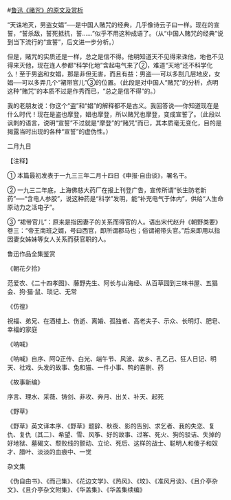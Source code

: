 #[鲁迅《赌咒》的原文及赏析](https://www.vrrw.net/wx/7893.html)

“天诛地灭，男盗女娼”──是中国人赌咒的经典，几乎像诗云子曰一样。现在的宣誓，“誓杀敌，誓死抵抗，誓……”似乎不用这种成语了。（从“中国人赌咒的经典”说到当下流行的“宣誓”，后文进一步分析。）



但是，赌咒的实质还是一样，总之是信不得。他明知道天不见得来诛他，地也不见得来灭他，现在连人参都“科学化地”含起电气来了②，难道“天地”还不科学化么！至于男盗和女娼，那是非但无害，而且有益：男盗──可以多刮几层地皮，女娼──可以多弄几个“裙带官儿”③的位置。（此段是对中国人“赌咒”的分析，点明这种“赌咒”的本质不过是作秀而已，“总之是信不得”的。）

我的老朋友说：你这个“盗”和“娼”的解释都不是古义。我回答说──你知道现在是什么时代！现在是盗也摩登，娼也摩登，所以赌咒也摩登，变成宣誓了。（此段以讽刺的语言，说明“宣誓”不过就是“摩登”的“赌咒”而已，其本质毫无变化，目的是揭露当时出现的各种“宣誓”的虚伪性。）

二月九日





【注释】

① 本篇最初发表于一九三三年二月十四日《申报·自由谈》，署名干。

② 一九三二年底，上海佛慈大药厂在报上刊登广告，宣传所谓“长生防老新药”──“含电人参胶”，说这种药是“科学”发明，能“补充电气于体内”，供给“人生命原动力之活电子”。

③ “裙带官儿”：原来是指因妻子的关系而得官的人。语出宋代赵升《朝野类要》卷三：“帝王南班之婿，号曰西官，即所谓郡马也；俗谓裙带头官。”后来即用以指因妻女姊妹等女人关系而获官职的人。

鲁迅作品全集鉴赏

《朝花夕拾》

范爱农、《二十四孝图》、藤野先生、阿长与山海经、从百草园到三味书屋、五猖会、狗·猫·鼠、琐记、无常

《仿徨》

祝福、弟兄、在酒楼上、伤逝、离婚、孤独者、高老夫子、示众、长明灯、肥皂、幸福的家庭

《呐喊》

《呐喊》自序、阿Q正传、白光、端午节、风波、故乡、孔乙己、狂人日记、明天、社戏、头发的故事、兔和猫、一件小事、鸭的喜剧、药

《故事新编》

序言、理水、采薇、铸剑、非攻、奔月、出关、补天、起死

《野草》

《野草》英文译本序、《野草》题辞、秋夜、影的告别、求乞者、我的失恋、复仇、复仇〔其二〕、希望、雪、风筝、好的故事、过客、死火、狗的驳诘、失掉的好地狱、墓碣文、颓败线的颤动、立论、死后、这样的战士、聪明人和傻子和奴才、腊叶、淡淡的血痕中、一觉

杂文集

《伪自由书》、《而己集》、《花边文学》、《热风》、《坟》、《准风月谈》、《且介亭杂文》、《且介亭杂文附集》、《华盖集》、《华盖集续编》

